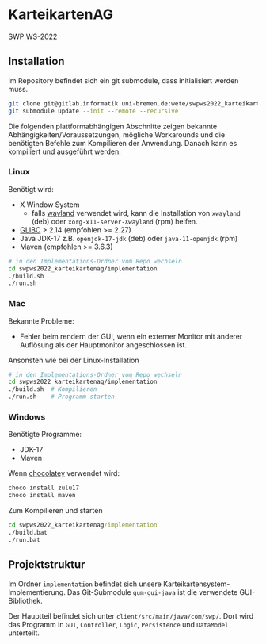 # KarteikartenAG
SWP WS-2022

## Installation
Im Repository befindet sich ein git submodule, dass initialisiert werden muss.
```sh
git clone git@gitlab.informatik.uni-bremen.de:wete/swpws2022_karteikartenag.git
git submodule update --init --remote --recursive
```

Die folgenden plattformabhängigen Abschnitte zeigen bekannte Abhängigkeiten/Voraussetzungen,
mögliche Workarounds und die benötigten Befehle zum Kompilieren der Anwendung.
Danach kann es kompiliert und ausgeführt werden.

### Linux
Benötigt wird:
- X Window System
  - falls [wayland](https://wayland.freedesktop.org/) verwendet wird, kann die Installation von `xwayland` (deb) oder `xorg-x11-server-Xwayland` (rpm) helfen.
- [GLIBC](https://www.gnu.org/software/libc/) > 2.14 (empfohlen >= 2.27)
- Java JDK-17 z.B. `openjdk-17-jdk` (deb) oder `java-11-openjdk` (rpm)
- Maven (empfohlen >= 3.6.3)

```sh
# in den Implementations-Ordner vom Repo wechseln
cd swpws2022_karteikartenag/implementation
./build.sh
./run.sh
```


### Mac
Bekannte Probleme:
- Fehler beim rendern der GUI, wenn ein externer Monitor mit anderer Auflösung als der Hauptmonitor angeschlossen ist.

Ansonsten wie bei der Linux-Installation
```sh
# in den Implementations-Ordner vom Repo wechseln
cd swpws2022_karteikartenag/implementation
./build.sh  # Kompilieren
./run.sh    # Programm starten
```


### Windows
Benötigte Programme:
- JDK-17
- Maven

Wenn [chocolatey](https://community.chocolatey.org/) verwendet wird:
```cmd
choco install zulu17
choco install maven
```

Zum Kompilieren und starten
```cmd
cd swpws2022_karteikartenag/implementation
./build.bat
./run.bat
```


## Projektstruktur
Im Ordner `implementation` befindet sich unsere Karteikartensystem-Implementierung.
Das Git-Submodule `gum-gui-java` ist die verwendete GUI-Bibliothek.

Der Hauptteil befindet sich unter `client/src/main/java/com/swp/`.
Dort wird das Programm in `GUI`, `Controller`, `Logic`, `Persistence` und `DataModel` unterteilt.
